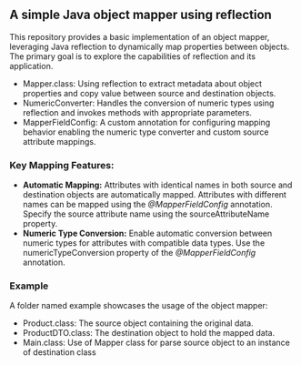 ## A simple Java object mapper using reflection

This repository provides a basic implementation of an object mapper, leveraging Java reflection to dynamically map properties between objects. The primary goal is to explore the capabilities of reflection and its application.

- Mapper.class: Using reflection to extract metadata about object properties and copy value between source and destination objects.
- NumericConverter: Handles the conversion of numeric types using reflection and invokes methods with appropriate parameters.
- MapperFieldConfig: A custom annotation for configuring mapping behavior enabling the numeric type converter and custom source attribute mappings.

### Key Mapping Features:
- <b>Automatic Mapping:</b> Attributes with identical names in both source and destination objects are automatically mapped. Attributes with different names can be mapped using the <i>@MapperFieldConfig</i> annotation. Specify the source attribute name using the sourceAttributeName property.
- <b>Numeric Type Conversion:</b> Enable automatic conversion between numeric types for attributes with compatible data types. Use the numericTypeConversion property of the <i>@MapperFieldConfig</i> annotation.


### Example
A folder named example showcases the usage of the object mapper:

- Product.class: The source object containing the original data.
- ProductDTO.class: The destination object to hold the mapped data.
- Main.class: Use of Mapper class for parse source object to an instance of destination class

